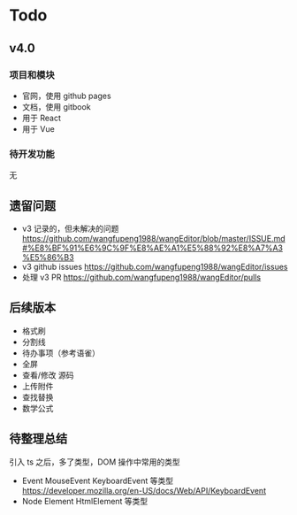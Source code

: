 # Todo

## v4.0

### 项目和模块

- 官网，使用 github pages
- 文档，使用 gitbook
- 用于 React
- 用于 Vue

### 待开发功能

无

## 遗留问题

- v3 记录的，但未解决的问题 https://github.com/wangfupeng1988/wangEditor/blob/master/ISSUE.md#%E8%BF%91%E6%9C%9F%E8%AE%A1%E5%88%92%E8%A7%A3%E5%86%B3
- v3 github issues https://github.com/wangfupeng1988/wangEditor/issues
- 处理 v3 PR https://github.com/wangfupeng1988/wangEditor/pulls

## 后续版本

- 格式刷
- 分割线
- 待办事项（参考语雀）
- 全屏
- 查看/修改 源码
- 上传附件
- 查找替换
- 数学公式

## 待整理总结

引入 ts 之后，多了类型，DOM 操作中常用的类型

- Event MouseEvent KeyboardEvent 等类型 https://developer.mozilla.org/en-US/docs/Web/API/KeyboardEvent
- Node Element HtmlElement 等类型
